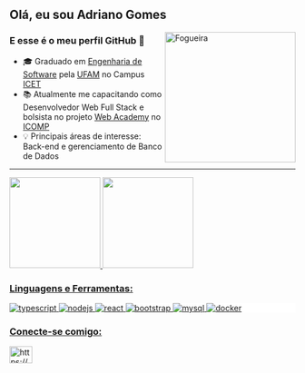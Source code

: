 ## Olá, eu sou Adriano Gomes 

<img align="right" alt="Fogueira" width="230" src="http://38.media.tumblr.com/b789f3bc3d8e27e26f15bd7b67975698/tumblr_n2a1roMOgV1qa6q9uo1_500.gif">

### E esse é o meu perfil GitHub 👋

 <div>
  
  - 🎓 Graduado em [Engenharia de Software](https://icet.ufam.edu.br/ensino/graduacao/engenharia-de-software/) pela [UFAM](https://ufam.edu.br/) no Campus [ICET](https://icet.ufam.edu.br/)
  - 📚 Atualmente me capacitando como Desenvolvedor Web Full Stack e bolsista no projeto [Web Academy](https://webacademy.icomp.ufam.edu.br/) no [ICOMP](https://icomp.ufam.edu.br/)
  - 💡 Principais áreas de interesse: Back-end e gerenciamento de Banco de Dados
 
</div>

</div>

<hr>

<div>
  <a href="https://github.com/GomesAdriano">
  <img height="160em" src="https://github-readme-stats-sigma-five.vercel.app/api?username=GomesAdriano&count_private=true&show_icons=true&theme=dracula&include_all_commits=true"/>
  <img height="160em" src="https://github-readme-stats-sigma-five.vercel.app/api/top-langs/?username=GomesAdriano&langs_count=8&layout=compact&count_private=true&show_icons=true&theme=dracula"/>
</div> 
  
### Linguagens e Ferramentas:

<div style="display: inline_block; background-color: white">  
 
  <img src="https://img.shields.io/badge/TypeScript-007ACC?style=for-the-badge&logo=typescript&logoColor=white" alt="typescript"/> 
  <img src="https://img.shields.io/badge/Node.js-43853D?style=for-the-badge&logo=node.js&logoColor=white" alt="nodejs"/> 
  <img src="https://img.shields.io/badge/React-20232A?style=for-the-badge&logo=react&logoColor=61DAFB" alt="react"/> 
  <img src="https://img.shields.io/badge/Bootstrap-563D7C?style=for-the-badge&logo=bootstrap&logoColor=white" alt="bootstrap"/> 
  <img src="https://img.shields.io/badge/MySQL-005C84?style=for-the-badge&logo=mysql&logoColor=white" alt="mysql"/> 
  <img src="https://img.shields.io/badge/Docker-2CA5E0?style=for-the-badge&logo=docker&logoColor=white" alt="docker"/>    
</div>

### Conecte-se comigo:

<div>
  <a href="https://linkedin.com/in/https://www.linkedin.com/in/adriano-gomes-9b1779186/" target="blank">
   <img 
    align="center" 
    src="https://raw.githubusercontent.com/rahuldkjain/github-profile-readme-generator/master/src/images/icons/Social/linked-in-alt.svg" 
    alt="https://www.linkedin.com/in/adriano-gomes-9b1779186/" 
    height="30" width="40" />
  </a>  
</div>
  
</br>  
  
 
